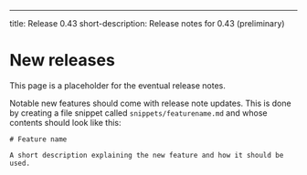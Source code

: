 ---
title: Release 0.43
short-description: Release notes for 0.43 (preliminary)


# New releases

This page is a placeholder for the eventual release notes.

Notable new features should come with release note updates. This is
done by creating a file snippet called `snippets/featurename.md` and
whose contents should look like this:

    # Feature name

    A short description explaining the new feature and how it should be used.
